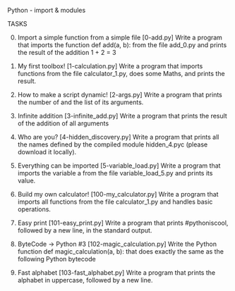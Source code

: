 Python - import & modules

TASKS

0. Import a simple function from a simple file [0-add.py]
Write a program that imports the function def add(a, b): from the file add_0.py and prints the result of the addition 1 + 2 = 3

1. My first toolbox! [1-calculation.py]
Write a program that imports functions from the file calculator_1.py, does some Maths, and prints the result.

2. How to make a script dynamic! [2-args.py]
Write a program that prints the number of and the list of its arguments.

3. Infinite addition [3-infinite_add.py]
Write a program that prints the result of the addition of all arguments

4. Who are you? [4-hidden_discovery.py]
Write a program that prints all the names defined by the compiled module hidden_4.pyc (please download it locally).

5. Everything can be imported [5-variable_load.py]
Write a program that imports the variable a from the file variable_load_5.py and prints its value.

6. Build my own calculator! [100-my_calculator.py]
Write a program that imports all functions from the file calculator_1.py and handles basic operations.

7. Easy print [101-easy_print.py]
Write a program that prints #pythoniscool, followed by a new line, in the standard output.

8. ByteCode -> Python #3 [102-magic_calculation.py]
Write the Python function def magic_calculation(a, b): that does exactly the same as the following Python bytecode

9. Fast alphabet [103-fast_alphabet.py]
Write a program that prints the alphabet in uppercase, followed by a new line.
